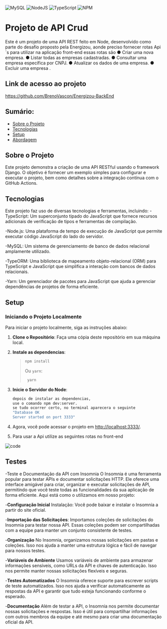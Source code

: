 ![MySQL](https://img.shields.io/badge/mysql-%2300f.svg?style=for-the-badge&logo=mysql&logoColor=white)
![NodeJS](https://img.shields.io/badge/node.js-6DA55F?style=for-the-badge&logo=node.js&logoColor=white)
![TypeScript](https://img.shields.io/badge/typescript-%23007ACC.svg?style=for-the-badge&logo=typescript&logoColor=white)
![NPM](https://img.shields.io/badge/NPM-%23CB3837.svg?style=for-the-badge&logo=npm&logoColor=white)

# Projeto de API Crud

Este é um projeto de uma API REST feito em Node, desenvolvido como parte do desafio proposto pela Energizou, aonde preciso fornecer rotas Api´s para utilizar na aplicação front-end essas rotas são
● Criar uma nova empresa.
● Listar todas as empresas cadastradas.
● Consultar uma empresa específica por CNPJ.
● Atualizar os dados de uma empresa.
● Excluir uma empresa
. 

## Link de acesso ao projeto
https://github.com/BrenoVascon/Energizou-BackEnd


## Sumário:

- [Sobre o Projeto](#sobre-o-projeto)
- [Tecnologias](#tecnologias)
- [Setup](#setup)
- [Abordagem](#abordagem)


## Sobre o Projeto

Este projeto demonstra a criação de uma API RESTful usando o framework Django. O objetivo é fornecer um exemplo simples para configurar e executar o projeto, bem como detalhes sobre a integração contínua com o GitHub Actions.

## Tecnologias

Este projeto faz uso de diversas tecnologias e ferramentas, incluindo:
 -TypeScript: Um superconjunto tipado do JavaScript que fornece recursos adicionais de verificação de tipos e ferramentas de compilação.

 -Node.js: Uma plataforma de tempo de execução de JavaScript que permite executar código JavaScript do lado do servidor.

 -MySQL: Um sistema de gerenciamento de banco de dados relacional amplamente utilizado.

 -TypeORM: Uma biblioteca de mapeamento objeto-relacional (ORM) para TypeScript e JavaScript que simplifica a interação com bancos de dados relacionais.

-Yarn: Um gerenciador de pacotes para JavaScript que ajuda a gerenciar dependências de projetos de forma eficiente.
## Setup

### Iniciando o Projeto Localmente

Para iniciar o projeto localmente, siga as instruções abaixo:

1. **Clone o Repositório**: Faça uma cópia deste repositório em sua máquina local.

2. **Instale as dependencias**:
   >
   > ```bash
   > npm install 
   > ```
   >
   > Ou `yarn`:
   >  
   > ```bash
   >  yarn
   > ```
  

3. **Inicie o Servidor do Node**:

   ```bash
   depois de instalar as dependencias, 
   use o comando npm dev:server.
   se tudo ocorrer certo, no terminal aparecera o seguinte
   "Database OK
   Server started on port 3333"
   ```



4. Agora, você pode acessar o projeto em [http://localhost:3333/](http://localhost:3333/).
5. Para usar a Api utilize as seguintes rotas no front-end

![code](https://github.com/BrenoVascon/Energizou-BackEnd/assets/72839350/7d912a7b-7257-428a-9ec3-0a4d431829f0)



## Testes
-Teste e Documentação da API com Insomnia
O Insomnia é uma ferramenta popular para testar APIs e documentar solicitações HTTP. Ele oferece uma interface amigável para criar, organizar e executar solicitações de API, permitindo que você teste todas as funcionalidades da sua aplicação de forma eficiente. Aqui está como o utilizamos em nosso projeto:

-**Configuração Inicial**
Instalação: Você pode baixar e instalar o Insomnia a partir do site oficial.

-**Importação das Solicitações**: Importamos coleções de solicitações do Insomnia para testar nossa API. Essas coleções podem ser compartilhadas com a equipe para manter um conjunto consistente de testes.

-**Organização**
No Insomnia, organizamos nossas solicitações em pastas e coleções. Isso nos ajuda a manter uma estrutura lógica e fácil de navegar para nossos testes.

-**Variáveis de Ambiente**
Usamos variáveis de ambiente para armazenar informações sensíveis, como URLs da API e chaves de autenticação. Isso nos permite manter nossas solicitações flexíveis e seguras.

-**Testes Automatizados**
O Insomnia oferece suporte para escrever scripts de teste automatizados. Isso nos ajuda a verificar automaticamente as respostas da API e garantir que tudo esteja funcionando conforme o esperado.

-**Documentação**
Além de testar a API, o Insomnia nos permite documentar nossas solicitações e respostas. Isso é útil para compartilhar informações com outros membros da equipe e até mesmo para criar uma documentação oficial da API.
